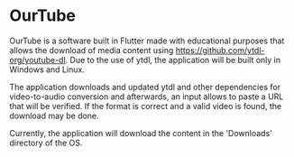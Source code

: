 # OurTube

OurTube is a software built in Flutter made with educational purposes that allows the download of media content using https://github.com/ytdl-org/youtube-dl. Due to the use of ytdl, the application will be built only in Windows and Linux.

The application downloads and updated ytdl and other dependencies for video-to-audio conversion and afterwards, an input allows to paste a URL that will be verified. If the format is correct and a valid video is found, the download may be done.

Currently, the application will download the content in the 'Downloads' directory of the OS.
